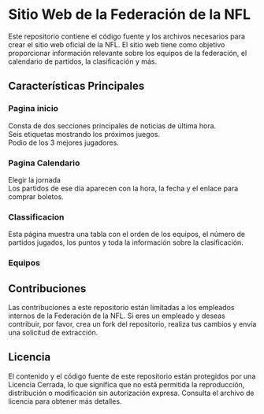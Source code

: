 # Sitio Web de la Federación de la NFL

Este repositorio contiene el código fuente y los archivos necesarios para crear el sitio web oficial de la NFL. El sitio web tiene como objetivo proporcionar información relevante sobre los equipos de la federación, el calendario de partidos, la clasificación y más. 

## Características Principales
### Pagina inicio
Consta de dos secciones principales de noticias de última hora.  
Seis etiquetas mostrando los próximos juegos.  
Podio de los 3 mejores jugadores.    
### Pagina Calendario
Elegir la jornada  
Los partidos de ese día aparecen con la hora, la fecha y el enlace para comprar boletos.  
### Classificacion
Esta página muestra una tabla con el orden de los equipos, el número de partidos jugados, los puntos y toda la información sobre la clasificación.
### Equipos

## Contribuciones

Las contribuciones a este repositorio están limitadas a los empleados internos de la Federación de la NFL. Si eres un empleado y deseas contribuir, por favor, crea un fork del repositorio, realiza tus cambios y envía una solicitud de extracción.

## Licencia

El contenido y el código fuente de este repositorio están protegidos por una Licencia Cerrada, lo que significa que no está permitida la reproducción, distribución o modificación sin autorización expresa. Consulta el archivo de licencia para obtener más detalles.
